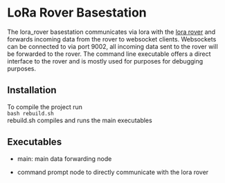 # LoRa Rover Basestation

The lora_rover basestation communicates via lora with the [lora rover](https://github.com/cy8berpunk/lora_rover_) and forwards incoming data from the rover to websocket clients. Websockets can be connected to via port 9002, all incoming data sent to the rover will be forwarded to the rover.
The command line executable offers a direct interface to the rover and is mostly used for purposes for debugging purposes.

## Installation
To compile the project run <br>
`bash rebuild.sh` <br>
rebuild.sh compiles and runs the main executables

## Executables

- main:
main data forwarding node

- command prompt
node to directly communicate with the lora rover
